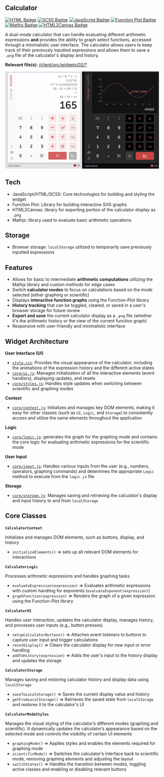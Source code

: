 ## Calculator

[![HTML Badge](https://img.shields.io/badge/HTML-B81717)](https://github.com/aniqatc/playground)
[![SCSS Badge](https://img.shields.io/badge/SCSS-B81717)](https://github.com/aniqatc/playground)
[![JavaScript Badge](https://img.shields.io/badge/JavaScript-B81717)](https://github.com/aniqatc/playground)
[![Function Plot Badge](https://img.shields.io/badge/FunctionPlot-B81717)](https://github.com/mauriciopoppe/function-plot)
[![Mathjs Badge](https://img.shields.io/badge/Mathjs-B81717)](https://github.com/niklasvh/html2canvas)
[![HTML2Canvas Badge](https://img.shields.io/badge/HTML2Canvas-B81717)](https://github.com/niklasvh/html2canvas)

A dual-mode calculator that can handle evaluating different arithmetic expressions **and** provides the ability to graph select functions, accessed through a minimalistic user interface. The calculator allows users to keep track of their previously inputted expressions and allows them to save a `.png` file of the calculator's display and history.

**Relevant file(s)**: [/client/src/widgets/02/\*](../../client/src/widgets/02/)

<a href="https://playground.aniqa.dev/"><img src="/docs/screenshots/widget-02_v2.png"></a>

## Tech

- JavaScript/HTML/SCSS: Core technologies for building and styling the widget
- Function Plot: Library for building interactive SVG graphs
- HTML2Canvas: library for exporting portion of the calculator display as `.png`
- Mathjs: library used to evaluate basic arithmetic operations 

## Storage

- Browser storage: `localStorage` utilized to temporarily save previously inputted expressions

## Features

- Allows for basic to intermediate **arithmetic computations** utilizing the Mathjs library and custom methods for edge cases
- Switch **calculator modes** to focus on calculations based on the mode selected (either graphing or scientific)
- Displays **interactive function graphs** using the Function-Plot library
- **History tracking** that can be toggled, cleared, or saved in a user's browser storage for future review
- **Export and save** the current calculator display as a `.png` file (whether it's the arithmetic history or the view of the current function graph)
- Responsive with user-friendly and minimalistic interface

## Widget Architecture

**User Interface (UI)**

- [`style.css`](../../client/src/widgets/02/style.css): Provides the visual appearance of the calculator, including the animations of the expression history and the different active states
- [`core/ui.js`](../../client/src/widgets/02/core/ui.js): Manages initialization of all the interactive elements (event handlers), displaying updates, and resets
- [`core/styles.js`](../../client/src/widgets/02/core/styles.js): Handles style updates when switching between scientific and graphing modes

**Context**

- [`core/context.js`](../../client/src/widgets/02/core/context.js): Initializes and manages key DOM elements, making it easy for other classes (such as `UI`, `Logic`, and `Storage`) to consistently access and utilize the same elements throughout the application

**Logic**

- [`core/logic.js`](../../client/src/widgets/02/core/logic.js): generates the graph for the graphing mode and contains the core logic for evaluating arithmetic expressions for the scientific mode

**User Input**

- [`core/input.js`](../../client/src/widgets/02/core/input.js): Handles various inputs from the user (e.g., numbers, operators, graphing commands) and determines the appropriate `Logic` method to execute from the `logic.js` file

**Storage**

- [`core/storage.js`](../../client/src/widgets/02/core/storage.js): Manages saving and retrieving the calculator's display and input history to and from `localStorage`

## Core Classes

**`CalculatorContext`**

Initializes and manages DOM elements, such as buttons, display, and history

- `initializeElements()` => sets up all relevant DOM elements for interactions

**`CalculatorLogic`**

Processes arithmetic expressions and handles graphing tasks

- `evaluateExpression(expression)` => Evaluates arithmetic expressions with custom handling for exponents (`evaluateExponent(expression)`)
- `graphFunction(expression)` => Renders the graph of a given expression using the Function-Plot library

**`CalculatorUI`**

Handles user interaction, updates the calculator display, manages history, and processes user inputs (e.g., button presses)

- `setupCalculatorButtons()` => Attaches event listeners to buttons to capture user input and trigger calculations
- `resetDisplay()` => Clears the calculator display for new input or error handling
- `addToHistory(expression)` => Adds the user's input to the history display and updates the storage

**`CalculatorStorage`**

Manages saving and restoring calculator history and display data using `localStorage`

- `saveToLocalStorage()` => Saves the current display value and history
- `getFromLocalStorage()` => Retrieves the saved state from `localStorage` and restores it to the calculator's UI

**`CalculatorModeStyles`**

Manages the visual styling of the calculator’s different modes (graphing and scientific). It dynamically updates the calculator’s appearance based on the selected mode and controls the visibility of certain UI elements

- `graphingMode()` => Applies styles and enables the elements required for graphing mode
- `scientificMode()` => Switches the calculator’s interface back to scientific mode, removing graphing elements and adjusting the layout
- `switchStates()` => Handles the transition between modes, toggling active classes and enabling or disabling relevant buttons
